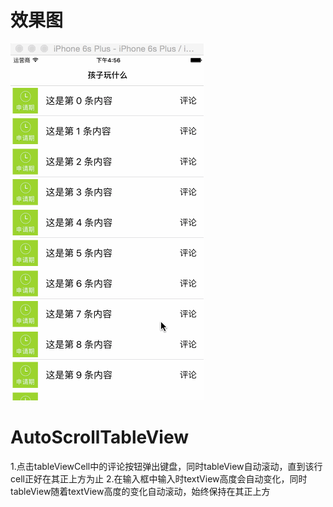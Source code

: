 # 效果图
![image](https://github.com/963239327/AutoScrollTableView/blob/master/README_IMG/AutoScrollTableView.gif?raw=true)

# AutoScrollTableView
1.点击tableViewCell中的评论按钮弹出键盘，同时tableView自动滚动，直到该行cell正好在其正上方为止
2.在输入框中输入时textView高度会自动变化，同时tableView随着textView高度的变化自动滚动，始终保持在其正上方
